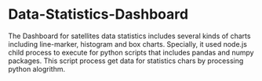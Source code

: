 # Data-Statistics-Dashboard
The Dashboard for satellites data statistics includes several kinds of charts including line-marker, histogram and box charts. Specially, it used node.js child process to execute for python scripts that includes pandas and numpy packages. This script process get data for statistics chars by processing python alogrithm.
